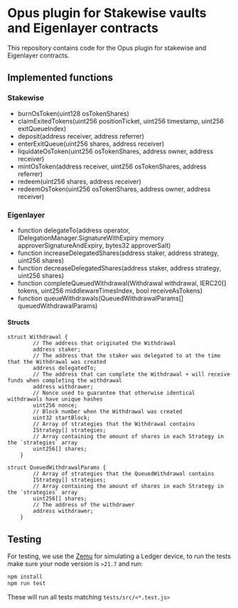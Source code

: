 # Opus plugin for Stakewise vaults and Eigenlayer contracts

This repository contains code for the Opus plugin for stakewise and Eigenlayer
contracts.

## Implemented functions

### Stakewise

- burnOsToken(uint128 osTokenShares)
- claimExitedTokens(uint256 positionTicket, uint256 timestamp, uint256 exitQueueIndex)
- deposit(address receiver, address referrer)
- enterExitQueue(uint256 shares, address receiver)
- liquidateOsToken(uint256 osTokenShares, address owner, address receiver)
- mintOsToken(address receiver, uint256 osTokenShares, address referrer)
- redeem(uint256 shares, address receiver)
- redeemOsToken(uint256 osTokenShares, address owner, address receiver)

### Eigenlayer

- function delegateTo(address operator, IDelegationManager.SignatureWithExpiry memory approverSignatureAndExpiry, bytes32 approverSalt)
- function increaseDelegatedShares(address staker, address strategy, uint256 shares)
- function decreaseDelegatedShares(address staker, address strategy, uint256 shares)
- function completeQueuedWithdrawal(Withdrawal withdrawal, IERC20[] tokens, uint256 middlewareTimesIndex, bool receiveAsTokens)
- function queueWithdrawals(QueuedWithdrawalParams[] queuedWithdrawalParams)

#### Structs

```solidity
struct Withdrawal {
        // The address that originated the Withdrawal
        address staker;
        // The address that the staker was delegated to at the time that the Withdrawal was created
        address delegatedTo;
        // The address that can complete the Withdrawal + will receive funds when completing the withdrawal
        address withdrawer;
        // Nonce used to guarantee that otherwise identical withdrawals have unique hashes
        uint256 nonce;
        // Block number when the Withdrawal was created
        uint32 startBlock;
        // Array of strategies that the Withdrawal contains
        IStrategy[] strategies;
        // Array containing the amount of shares in each Strategy in the `strategies` array
        uint256[] shares;
    }
```

```solidity
struct QueuedWithdrawalParams {
        // Array of strategies that the QueuedWithdrawal contains
        IStrategy[] strategies;
        // Array containing the amount of shares in each Strategy in the `strategies` array
        uint256[] shares;
        // The address of the withdrawer
        address withdrawer;
    }
```

## Testing

For testing, we use the [Zemu](https://github.com/Zondax/zemu) for simulating a Ledger device,
to run the tests make sure your node version is `>21.7` and run:

```bash
npm install
npm run test
```

These will run all tests matching `tests/src/<*.test.js>`